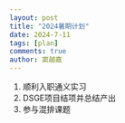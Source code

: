 ```yaml
---
layout: post
title: "2024暑期计划"
date: 2024-7-11
tags: [plan]
comments: true
author: 窦越嘉
---
```


1. 顺利入职通义实习
2. DSGE项目结项并总结产出
3. 参与混排课题
